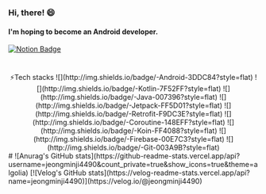 ### Hi, there! 😄
#### I'm hoping to become an **Android** developer.

[![Notion Badge](http://img.shields.io/badge/-TechBlog-5468FF?style=flat&link=https://velog.io/@jeongminji4490)](https://velog.io/@jeongminji4490)
#

<div align="center">
  ⚡Tech stacks
    ![](http://img.shields.io/badge/-Android-3DDC84?style=flat)
    ![](http://img.shields.io/badge/-Kotlin-7F52FF?style=flat)
    ![](http://img.shields.io/badge/-Java-007396?style=flat)
    ![](http://img.shields.io/badge/-Jetpack-FF5D01?style=flat)
    ![](http://img.shields.io/badge/-Retrofit-F9DC3E?style=flat)
    ![](http://img.shields.io/badge/-Coroutine-148EFF?style=flat)
    ![](http://img.shields.io/badge/-Koin-FF4088?style=flat)
    ![](http://img.shields.io/badge/-Firebase-00E7C3?style=flat)
    ![](http://img.shields.io/badge/-Git-003A9B?style=flat)
</div>
#
![Anurag's GitHub stats](https://github-readme-stats.vercel.app/api?username=jeongminji4490&count_private=true&show_icons=true&theme=algolia)
[![Velog's GitHub stats](https://velog-readme-stats.vercel.app/api?name=jeongminji4490)](https://velog.io/@jeongminji4490)



<!--
**jeongminji4490/Jeongminji4490** is a ✨ _special_ ✨ repository because its `README.md` (this file) appears on your GitHub profile.

Here are some ideas to get you started:

- 🔭 I’m currently working on ...
- 🌱 I’m currently learning ...
- 👯 I’m looking to collaborate on ...
- 🤔 I’m looking for help with ...
- 💬 Ask me about ...
- 📫 How to reach me: ...
- 😄 Pronouns: ...
- ⚡ Fun fact: ...
-->

